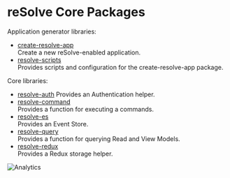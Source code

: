 # **reSolve Core Packages**

Application generator libraries:

* [create-resolve-app](create-resolve-app)  
	Create a new reSolve-enabled application.
* [resolve-scripts](resolve-scripts)  
	Provides scripts and configuration for the create-resolve-app package.


Core libraries:

* [resolve-auth](resolve-auth)
    Provides an Authentication helper.
* [resolve-command](resolve-command)  
	Provides a function for executing a commands.
* [resolve-es](resolve-es)  
	Provides an Event Store.
* [resolve-query](resolve-query)  
	Provides a function for querying Read and View Models.
* [resolve-redux](resolve-redux)  
	Provides a Redux storage helper.

![Analytics](https://ga-beacon.appspot.com/UA-118635726-1/packages-core-readme?pixel)
